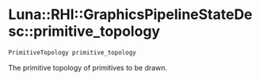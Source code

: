 # Luna::RHI::GraphicsPipelineStateDesc::primitive_topology

```c++
PrimitiveTopology primitive_topology
```

The primitive topology of primitives to be drawn. 

